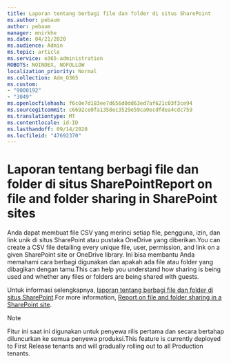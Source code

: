 ```yaml
---
title: Laporan tentang berbagi file dan folder di situs SharePoint
ms.author: pebaum
author: pebaum
manager: mnirkhe
ms.date: 04/21/2020
ms.audience: Admin
ms.topic: article
ms.service: o365-administration
ROBOTS: NOINDEX, NOFOLLOW
localization_priority: Normal
ms.collection: Adm_O365
ms.custom:
- "9000192"
- "3049"
ms.openlocfilehash: f6c0e7d183ee7d656d0dd63ed7af621c03f3ce94
ms.sourcegitcommit: c6692ce0fa1358ec3529e59ca0ecdfdea4cdc759
ms.translationtype: MT
ms.contentlocale: id-ID
ms.lasthandoff: 09/14/2020
ms.locfileid: "47692370"
---
```

# <a name="report-on-file-and-folder-sharing-in-sharepoint-sites"></a><span data-ttu-id="1b01d-102">Laporan tentang berbagi file dan folder di situs SharePoint</span><span class="sxs-lookup"><span data-stu-id="1b01d-102">Report on file and folder sharing in SharePoint sites</span></span>

<span data-ttu-id="1b01d-103">Anda dapat membuat file CSV yang merinci setiap file, pengguna, izin, dan link unik di situs SharePoint atau pustaka OneDrive yang diberikan.</span><span class="sxs-lookup"><span data-stu-id="1b01d-103">You can create a CSV file detailing every unique file, user, permission, and link on a given SharePoint site or OneDrive library.</span></span> <span data-ttu-id="1b01d-104">Ini bisa membantu Anda memahami cara berbagi digunakan dan apakah ada file atau folder yang dibagikan dengan tamu.</span><span class="sxs-lookup"><span data-stu-id="1b01d-104">This can help you understand how sharing is being used and whether any files or folders are being shared with guests.</span></span>

<span data-ttu-id="1b01d-105">Untuk informasi selengkapnya, [laporan tentang berbagi file dan folder di situs SharePoint](https://docs.microsoft.com/sharepoint/sharing-reports).</span><span class="sxs-lookup"><span data-stu-id="1b01d-105">For more information, [Report on file and folder sharing in a SharePoint site](https://docs.microsoft.com/sharepoint/sharing-reports).</span></span>

> [!NOTE]
> <span data-ttu-id="1b01d-106">Fitur ini saat ini digunakan untuk penyewa rilis pertama dan secara bertahap diluncurkan ke semua penyewa produksi.</span><span class="sxs-lookup"><span data-stu-id="1b01d-106">This feature is currently deployed to First Release tenants and will gradually rolling out to all Production tenants.</span></span>